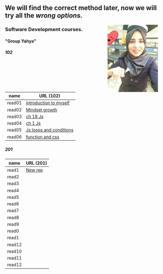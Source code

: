 
## We will find the correct method later, now we will try all the ***wrong options.***  

<img align="right" width="33%" src="11.jpg"> 

### Software Development courses.          
####  "Group Yahya"

##### 102
name   | URL (102)                                          
------ | -----                                                                          
read01 |[introduction to myself](1.md)                                                 
read02 |[Mindset growth](22.md)                                                         
read03 |[ch 18 Js](3.md)                                                                
read04 |[ch 1 Js](4.md)                                                                 
read05 |[Js loops and conditions](55.md)                                                
read06 |[function and css](06read.md)                                                   

##### 201 
name   | URL (201)                                                   
------ | -----                                                       
read1  |[New rep](.md)                               
read2  |[](.md)                                      
read3  |[](.md)                                             
read4  |[](.md)                                              
read5  |[](.md)                             
read6  |[](.md) 
read7  |[](.md)                               
read8  |[](.md)                                      
read9  |[](.md)                                             
read0  |[](.md)                                              
read1  |[](.md)                             
read12 |[](.md)
read10 |[](.md)                                              
read11 |[](.md)                             
read12 |[](.md)


